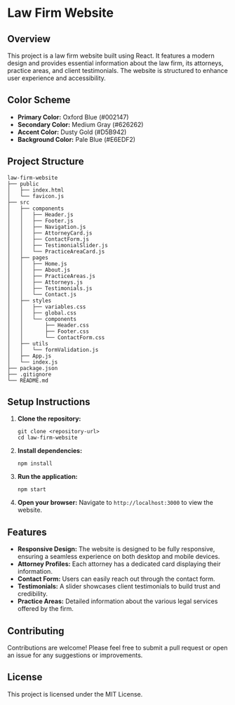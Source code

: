 # Law Firm Website

## Overview
This project is a law firm website built using React. It features a modern design and provides essential information about the law firm, its attorneys, practice areas, and client testimonials. The website is structured to enhance user experience and accessibility.

## Color Scheme
- **Primary Color:** Oxford Blue (#002147)
- **Secondary Color:** Medium Gray (#626262)
- **Accent Color:** Dusty Gold (#D5B942)
- **Background Color:** Pale Blue (#E6EDF2)

## Project Structure
```
law-firm-website
├── public
│   ├── index.html
│   └── favicon.js
├── src
│   ├── components
│   │   ├── Header.js
│   │   ├── Footer.js
│   │   ├── Navigation.js
│   │   ├── AttorneyCard.js
│   │   ├── ContactForm.js
│   │   ├── TestimonialSlider.js
│   │   └── PracticeAreaCard.js
│   ├── pages
│   │   ├── Home.js
│   │   ├── About.js
│   │   ├── PracticeAreas.js
│   │   ├── Attorneys.js
│   │   ├── Testimonials.js
│   │   └── Contact.js
│   ├── styles
│   │   ├── variables.css
│   │   ├── global.css
│   │   └── components
│   │       ├── Header.css
│   │       ├── Footer.css
│   │       └── ContactForm.css
│   ├── utils
│   │   └── formValidation.js
│   ├── App.js
│   └── index.js
├── package.json
├── .gitignore
└── README.md
```

## Setup Instructions
1. **Clone the repository:**
   ```
   git clone <repository-url>
   cd law-firm-website
   ```

2. **Install dependencies:**
   ```
   npm install
   ```

3. **Run the application:**
   ```
   npm start
   ```

4. **Open your browser:**
   Navigate to `http://localhost:3000` to view the website.

## Features
- **Responsive Design:** The website is designed to be fully responsive, ensuring a seamless experience on both desktop and mobile devices.
- **Attorney Profiles:** Each attorney has a dedicated card displaying their information.
- **Contact Form:** Users can easily reach out through the contact form.
- **Testimonials:** A slider showcases client testimonials to build trust and credibility.
- **Practice Areas:** Detailed information about the various legal services offered by the firm.

## Contributing
Contributions are welcome! Please feel free to submit a pull request or open an issue for any suggestions or improvements.

## License
This project is licensed under the MIT License.